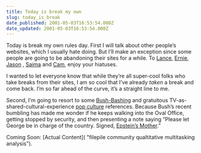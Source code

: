 ```yaml
---
title: Today is break my own
slug: today_is_break
date_published: 2001-05-03T16:53:54.000Z
date_updated: 2001-05-03T16:53:54.000Z
---
```


Today is break my own rules day. First I will talk about other people’s websites, which I usually hate doing. But I’ll make an exception since some people are going to be abandoning their sites for a while. To [Lance](http://www.glassdog.com), [Ernie](http://www.littleyellowdifferent.com), [Jason](http://www.kottke.org) , [Saima](http://www.saimasays.com/) and [Cam](http://www.camworld.com), enjoy your hiatuses.

I wanted to let everyone know that while they’re all super-cool folks who take breaks from their sites, I am so cool that I’ve already *taken* a break and come back. I’m so far ahead of the curve, it’s a straight line to me.

Second, I’m going to resort to some [Bush-Bashing](/index.php?blogarch/2001_04_01_archive.php#3279404) and gratuitous TV-as-shared-cultural-experience [pop culture](/093099.html) references. Because Bush’s recent bumbling has made me wonder if he keeps walking into the Oval Office, getting stopped by security, and then presenting a note saying “Please let George be in charge of the country. Signed, [Epstein’s Mother](http://www.rollanet.org/~khigh/kotter.html).”

Coming Soon: [Actual Content]( "filepile community qualtitative multitasking analysis").
